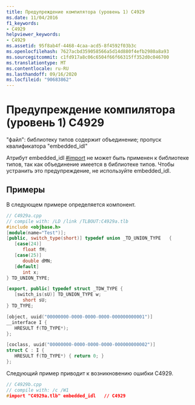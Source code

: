 ```yaml
---
title: Предупреждение компилятора (уровень 1) C4929
ms.date: 11/04/2016
f1_keywords:
- C4929
helpviewer_keywords:
- C4929
ms.assetid: 95f8ab4f-4468-4caa-acd5-8f4592f03b3c
ms.openlocfilehash: 7627acbd359058566a5d14d880f4efb2980a8a93
ms.sourcegitcommit: c1fd917a8c06c6504f66f66315ff352d0c046700
ms.translationtype: MT
ms.contentlocale: ru-RU
ms.lasthandoff: 09/16/2020
ms.locfileid: "90683862"
---
```

# <a name="compiler-warning-level-1-c4929"></a>Предупреждение компилятора (уровень 1) C4929

"файл": библиотеку типов содержит объединение; пропуск квалификатора "embedded_idl"

Атрибут embedded_idl [#import](../../preprocessor/hash-import-directive-cpp.md) не может быть применен к библиотеке типов, так как объединение имеется в библиотеке типов. Чтобы устранить это предупреждение, не используйте embedded_idl.

## <a name="examples"></a>Примеры

В следующем примере определяется компонент.

```cpp
// C4929a.cpp
// compile with: /LD /link /TLBOUT:C4929a.tlb
#include <objbase.h>
[module(name="Test")];
[public, switch_type(short)] typedef union _TD_UNION_TYPE   {
   [case(24)]
      float fM;
   [case(25)]
      double dMN;
   [default]
      int x;
} TD_UNION_TYPE;

[export, public] typedef struct _TDW_TYPE {
   [switch_is(sU)] TD_UNION_TYPE w;
      short sU;
} TD_TYPE;

[object, uuid("00000000-0000-0000-0000-000000000001")]
__interface I {
   HRESULT f(TD_TYPE*);
};

[coclass, uuid("00000000-0000-0000-0000-000000000002")]
struct C : I {
   HRESULT f(TD_TYPE*) { return 0; }
};
```

Следующий пример приводит к возникновению ошибки C4929.

```cpp
// C4929b.cpp
// compile with: /c /W1
#import "C4929a.tlb" embedded_idl   // C4929
```
